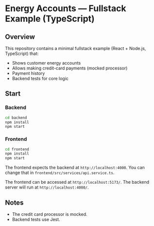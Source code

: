 # Energy Accounts — Fullstack Example (TypeScript)

## Overview
This repository contains a minimal fullstack example (React + Node.js, TypeScript) that:
- Shows customer energy accounts
- Allows making credit-card payments (mocked processor)
- Payment history
- Backend tests for core logic

## Start
### Backend

```bash
cd backend
npm install
npm start
```
### Frontend
```bash
cd frontend
npm install
npm start
```

The frontend expects the backend at `http://localhost:4000`. You can change that in `frontend/src/services/api.service.ts`.

The frontend can be accessed at `http://localhost:5173/`. The backend server will run at `http://localhost:4000/`.

## Notes
- The credit card processor is mocked.
- Backend tests use Jest.
